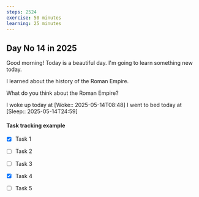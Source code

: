 ```yaml
---
steps: 2524
exercise: 50 minutes
learning: 25 minutes
---
```

## Day No 14 in 2025
Good morning! Today is a beautiful day.
I'm going to learn something new today.

I learned about the history of the Roman Empire.

What do you think about the Roman Empire?

I woke up today at [Woke:: 2025-05-14T08:48]
I went to bed today at [Sleep:: 2025-05-14T24:59]

#### Task tracking example
- [x] Task 1
- [ ] Task 2
- [ ] Task 3
- [x] Task 4
- [ ] Task 5

